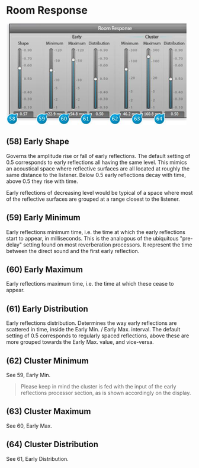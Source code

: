 # Room Response

![](include/spat_13.jpg)

## (58) Early Shape
Governs the amplitude rise or fall of early reflections. The default setting of 0.5 corresponds
to early reflections all having the same level. This mimics an acoustical space where reflective surfaces are all 
located at roughly the same distance to the listener. Below 0.5 early reflections decay with time, above 0.5 they rise 
with time.

Early reflections of decreasing level would be typical of a space where most of the reflective surfaces are grouped at a
range closest to the listener.


## (59) Early Minimum
Early reflections minimum time, i.e. the time at which the early reflections start to appear, in milliseconds. This is the
analogous of the ubiquitous "pre-delay" setting found on most reverberation processors. It represent the time between
the direct sound and the first early reflection.


## (60) Early Maximum
Early reflections maximum time, i.e. the time at which these cease to appear.


## (61) Early Distribution
Early reflections distribution. Determines the way early reflections are scattered in time, inside the Early Min. / Early Max.
interval. The default setting of 0.5 corresponds to regularly spaced reflections, above these are more grouped towards the
Early Max. value, and vice-versa.


## (62) Cluster Minimum
See 59, Early Min.  
> Please keep in mind the cluster is fed with the input of the early reflections processor section, as is shown accordingly on
the display.


## (63) Cluster Maximum
See 60, Early Max.


## (64) Cluster Distribution
See 61, Early Distribution.
